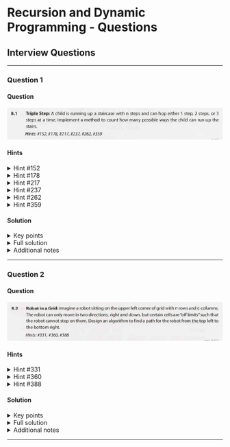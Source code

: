 # Recursion and Dynamic Programming - Questions

## Interview Questions

---

### Question 1

#### Question

![](./interviewQuestion01_.png)

#### Hints

<details><summary>Hint #152</summary>

![](./hint152.png)

</details>

<details><summary>Hint #178</summary>

![](./hint178.png)

</details>

<details><summary>Hint #217</summary>

![](./hint217.png)

</details>

<details><summary>Hint #237</summary>

![](./hint237.png)

</details>

<details><summary>Hint #262</summary>

![](./hint262.png)

</details>

<details><summary>Hint #359</summary>

![](./hint359.png)

</details>

#### Solution

<details><summary>Key points</summary>

- N/A

</details>

<details><summary>Full solution</summary>

![](./interviewQuestion01_solution01.png)

![](./interviewQuestion01_solution02.png)

![](./interviewQuestion01_solution03.png)

![](./interviewQuestion01_solution04.png)

![](./interviewQuestion01_solution05.png)

![](./interviewQuestion01_solution06.png)

</details>

<details><summary>Additional notes</summary>

- N/A

</details>

---

### Question 2

#### Question

![](./interviewQuestion02_.png)

#### Hints

<details><summary>Hint #331</summary>

![](./hint331.png)

</details>

<details><summary>Hint #360</summary>

![](./hint360.png)

</details>

<details><summary>Hint #388</summary>

![](./hint388.png)

</details>

#### Solution

<details><summary>Key points</summary>

- N/A

</details>

<details><summary>Full solution</summary>

![](./interviewQuestion02_solution01.png)

![](./interviewQuestion02_solution02.png)

![](./interviewQuestion02_solution03.png)

![](./interviewQuestion02_solution04.png)

![](./interviewQuestion02_solution05.png)

</details>

<details><summary>Additional notes</summary>

- N/A

</details>

---